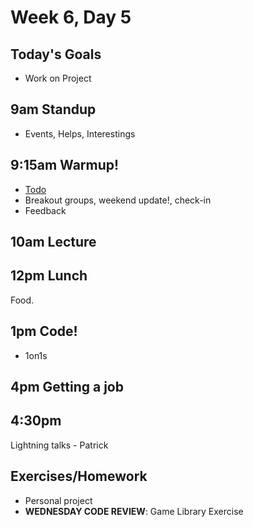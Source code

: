 # Week 6, Day 5

## Today's Goals

- Work on Project

## 9am Standup

- Events, Helps, Interestings

## 9:15am Warmup!

- [Todo](https://github.com/gSchool/g11-course-curriculum/tree/master/week06/06_lectures/sublime-plain-tasks-demo)
- Breakout groups, weekend update!, check-in
- Feedback

## 10am Lecture

## 12pm Lunch

Food.

## 1pm Code!

- 1on1s

## 4pm Getting a job

## 4:30pm

Lightning talks - Patrick

## Exercises/Homework

- Personal project
- **WEDNESDAY CODE REVIEW**: Game Library Exercise
